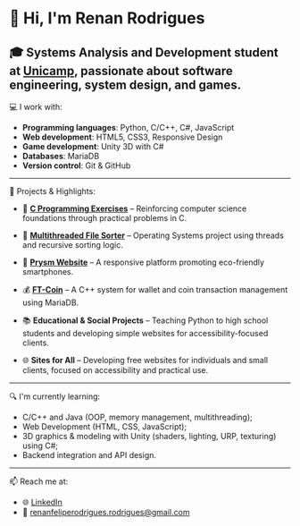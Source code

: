 # 👋 Hi, I'm Renan Rodrigues

🎓 Systems Analysis and Development student at [Unicamp](https://www.unicamp.br), passionate about software engineering, system design, and games.
---
💻 I work with:
- **Programming languages**: Python, C/C++, C#, JavaScript
- **Web development**: HTML5, CSS3, Responsive Design
- **Game development**: Unity 3D with C#
- **Databases**: MariaDB
- **Version control**: Git & GitHub
---
🚀 Projects & Highlights:
- 🧠 **[C Programming Exercises](https://github.com/Orphn/C-Program-Exercises)** – Reinforcing computer science foundations through practical problems in C.
- 🔄 **[Multithreaded File Sorter](https://github.com/Orphn/Multithreaded-File-Sorter-UNICAMP)** – Operating Systems project using threads and recursive sorting logic.
- 🌿 **[Prysm Website](https://github.com/Orphn/Prysm-Responsive-Website)** – A responsive platform promoting eco-friendly smartphones.
- 💰 **[FT-Coin](https://github.com/MarceloSantosBMDev/FT-coin)** – A C++ system for wallet and coin transaction management using MariaDB.  

- 📚 **Educational & Social Projects** – Teaching Python to high school students and developing simple websites for accessibility-focused clients.
- 🌐 **Sites for All** – Developing free websites for individuals and small clients, focused on accessibility and practical use.
---
🔍 I'm currently learning:
- C/C++ and Java (OOP, memory management, multithreading);
- Web Development (HTML, CSS, JavaScript);
- 3D graphics & modeling with Unity (shaders, lighting, URP, texturing) using C#;
- Backend integration and API design.
---
📫 Reach me at:
- 🌐 [LinkedIn](https://www.linkedin.com/in/renan-felipe-rodrigues)
- 📧 renanfeliperodrigues.rodrigues@gmail.com
